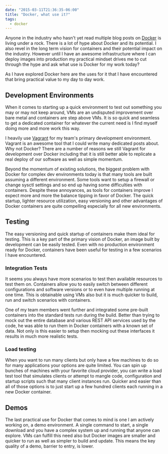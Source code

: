 ```yaml
---
date: "2015-03-11T21:36:35-06:00"
title: "Docker, what use it?"
tags:
  - docker
---
```


Anyone in the industry who hasn't yet read multiple blog posts on [Docker](https://www.docker.com/) is living under a rock. There is a lot of hype about Docker
and its potential. I also revel in the long term vision for containers and their potential impact on the industry. However until I have an awesome
infrastructure where I can deploy images into production my practical mindset drives me to cut through the hype and ask what
use is Docker for my work today?

As I have explored Docker here are the uses for it that I have encountered that bring practical value to my day to day work.

## Development Environments
When it comes to starting up a quick environment to test out something you may or may not keep around, VMs are an undisputed improvement over bare metal and
containers are step above VMs. It is so quick and seamless to get a dedicated container for whatever the current need is I find myself doing more and more
work this way.

I heavily use [Vagrant](https://github.com/stackforge/monasca-vagrant) for my team's primary development environment. Vagrant is an awesome tool that I could
write many dedicated posts about. Why not Docker? There are a number of reasons we still Vagrant for development over Docker including that it is still
better able to replicate a real deploy of our software as well as simple momentum.

Beyond the momentum of existing solutions, the biggest problem with Docker for complex dev environments today is that many tools are built assuming a
different environment. Some tools want to setup a firewall or change sysctl settings and so end up having some difficulties with containers.
Despite these annoyances, as tools for containers improve I expect more and more the balance tipping in favor of Docker.
The quick startup, lighter resource utilization, easy versioning and other advantages of Docker containers are quite compelling especially for all new environments.

## Testing
The easy versioning and quick startup of containers make them ideal for testing. This is a key part of the primary vision of Docker, an image built
by development can be easily tested. Even with no production environment ready for Docker, containers have been useful for testing in a few scenarios
I have encountered.

### Integration Tests
It seems you always have more scenarios to test then available resources to test them on. Containers allow you to easily switch between different
configurations and software versions or to even have multiple running at one time. This is obtainable
using VMs also but it is much quicker to build, run and switch scenarios with containers.

One of my team members went further and integrated some pre-built containers into the standard tests run during the build. Better than trying to mock out
the entire database and various REST API services used by the code, he was able to run them in Docker containers with a known set of data. Not only is this easier
to setup then mocking out these interfaces it results in much more realistic tests.

### Load testing
When you want to run many clients but only have a few machines to do so for many applications your options are quite limited.
You can spin up bunches of machines with your favorite cloud provider, you can write a load test tool that simulates clients or attempt to mangle code, configuration
and startup scripts such that many client instances run. Quicker and easier than all of those options is to just start up a few hundred clients each running in a
new Docker container.

## Demos
The last practical use for Docker that comes to mind is one I am actively working on, a demo environment. A single command to start, a single download and you
have a complex system up and running that anyone can explore. VMs can fulfill this need also but Docker images are smaller and quicker to run as well as simpler to build
and update. This means the key quality of a demo, barrier to entry, is lower.
